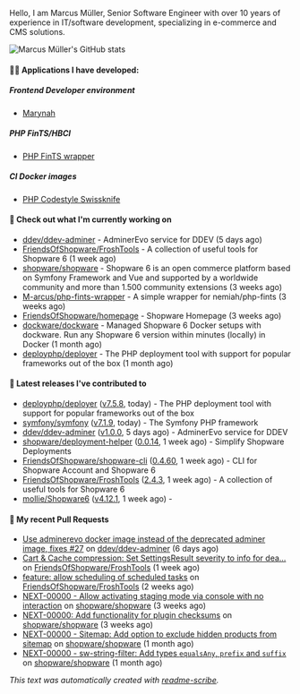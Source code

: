 Hello, I am Marcus Müller, Senior Software Engineer with over 10 years of experience in IT/software development, specializing in e-commerce and CMS solutions.

![Marcus Müller's GitHub stats](https://github-readme-stats-six-peach-60.vercel.app/api?username=M-arcus&show=reviews,prs_merged,prs_merged_percentage&show_icons=true&rank_icon=default&number_format=long&disable_animations=true&cache_seconds=86400)

#### 👨‍💻 Applications I have developed:

##### Frontend Developer environment
- [Marynah](https://github.com/M-arcus/Marynah)

##### PHP FinTS/HBCI
- [PHP FinTS wrapper](https://github.com/M-arcus/php-fints-wrapper)

##### CI Docker images
- [PHP Codestyle Swissknife](https://github.com/M-arcus/php-codestyle-swissknife-docker)

#### 👷 Check out what I'm currently working on

- [ddev/ddev-adminer](https://github.com/ddev/ddev-adminer) - AdminerEvo service for DDEV (5 days ago)
- [FriendsOfShopware/FroshTools](https://github.com/FriendsOfShopware/FroshTools) - A collection of useful tools for Shopware 6 (1 week ago)
- [shopware/shopware](https://github.com/shopware/shopware) - Shopware 6 is an open commerce platform based on Symfony Framework and Vue and supported by a worldwide community and more than 1.500 community extensions (3 weeks ago)
- [M-arcus/php-fints-wrapper](https://github.com/M-arcus/php-fints-wrapper) - A simple wrapper for nemiah/php-fints (3 weeks ago)
- [FriendsOfShopware/homepage](https://github.com/FriendsOfShopware/homepage) - Shopware Homepage (3 weeks ago)
- [dockware/dockware](https://github.com/dockware/dockware) - Managed Shopware 6 Docker setups with dockware. Run any Shopware 6 version within minutes (locally) in Docker (1 month ago)
- [deployphp/deployer](https://github.com/deployphp/deployer) - The PHP deployment tool with support for popular frameworks out of the box (1 month ago)

#### 🔭 Latest releases I've contributed to

- [deployphp/deployer](https://github.com/deployphp/deployer) ([v7.5.8](https://github.com/deployphp/deployer/releases/tag/v7.5.8), today) - The PHP deployment tool with support for popular frameworks out of the box
- [symfony/symfony](https://github.com/symfony/symfony) ([v7.1.9](https://github.com/symfony/symfony/releases/tag/v7.1.9), today) - The Symfony PHP framework
- [ddev/ddev-adminer](https://github.com/ddev/ddev-adminer) ([v1.0.0](https://github.com/ddev/ddev-adminer/releases/tag/v1.0.0), 5 days ago) - AdminerEvo service for DDEV
- [shopware/deployment-helper](https://github.com/shopware/deployment-helper) ([0.0.14](https://github.com/shopware/deployment-helper/releases/tag/0.0.14), 1 week ago) - Simplify Shopware Deployments
- [FriendsOfShopware/shopware-cli](https://github.com/FriendsOfShopware/shopware-cli) ([0.4.60](https://github.com/FriendsOfShopware/shopware-cli/releases/tag/0.4.60), 1 week ago) - CLI for Shopware Account and Shopware 6
- [FriendsOfShopware/FroshTools](https://github.com/FriendsOfShopware/FroshTools) ([2.4.3](https://github.com/FriendsOfShopware/FroshTools/releases/tag/2.4.3), 1 week ago) - A collection of useful tools for Shopware 6
- [mollie/Shopware6](https://github.com/mollie/Shopware6) ([v4.12.1](https://github.com/mollie/Shopware6/releases/tag/v4.12.1), 1 week ago) - 

#### 🔨 My recent Pull Requests

- [Use adminerevo docker image instead of the deprecated adminer image, fixes #27](https://github.com/ddev/ddev-adminer/pull/30) on [ddev/ddev-adminer](https://github.com/ddev/ddev-adminer) (6 days ago)
- [Cart &amp; Cache compression: Set SettingsResult severity to info for dea…](https://github.com/FriendsOfShopware/FroshTools/pull/291) on [FriendsOfShopware/FroshTools](https://github.com/FriendsOfShopware/FroshTools) (1 week ago)
- [feature: allow scheduling of scheduled tasks](https://github.com/FriendsOfShopware/FroshTools/pull/290) on [FriendsOfShopware/FroshTools](https://github.com/FriendsOfShopware/FroshTools) (2 weeks ago)
- [NEXT-00000 - Allow activating staging mode via console with no interaction](https://github.com/shopware/shopware/pull/5402) on [shopware/shopware](https://github.com/shopware/shopware) (3 weeks ago)
- [NEXT-00000: Add functionality for plugin checksums](https://github.com/shopware/shopware/pull/5362) on [shopware/shopware](https://github.com/shopware/shopware) (3 weeks ago)
- [NEXT-00000 - Sitemap: Add option to exclude hidden products from sitemap](https://github.com/shopware/shopware/pull/5306) on [shopware/shopware](https://github.com/shopware/shopware) (1 month ago)
- [NEXT-00000 - sw-string-filter: Add types `equalsAny`, `prefix` and `suffix`](https://github.com/shopware/shopware/pull/5305) on [shopware/shopware](https://github.com/shopware/shopware) (1 month ago)

*This text was automatically created with [readme-scribe](https://github.com/muesli/readme-scribe).*
